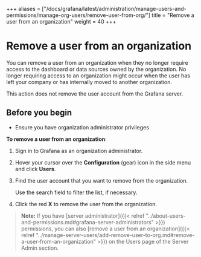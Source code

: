 +++
aliases = ["/docs/grafana/latest/administration/manage-users-and-permissions/manage-org-users/remove-user-from-org/"]
title = "Remove a user from an organization"
weight = 40
+++

# Remove a user from an organization

You can remove a user from an organization when they no longer require access to the dashboard or data sources owned by the organization. No longer requiring access to an organization might occur when the user has left your company or has internally moved to another organization.

This action does not remove the user account from the Grafana server.

## Before you begin

- Ensure you have organization administrator privileges

**To remove a user from an organization**:

1. Sign in to Grafana as an organization administrator.
1. Hover your cursor over the **Configuration** (gear) icon in the side menu and click **Users**.
1. Find the user account that you want to remove from the organization.

   Use the search field to filter the list, if necessary.

1. Click the red **X** to remove the user from the organization.

> **Note:** If you have [server administrator]({{< relref "../about-users-and-permissions.md#grafana-server-administrators" >}}) permissions, you can also [remove a user from an organization]({{< relref "../manage-server-users/add-remove-user-to-org.md#remove-a-user-from-an-organization" >}}) on the Users page of the Server Admin section.
